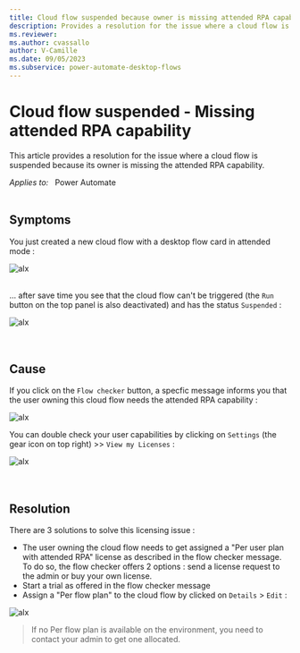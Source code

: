 ```yaml
---
title: Cloud flow suspended because owner is missing attended RPA capability
description: Provides a resolution for the issue where a cloud flow is suspended because its owner is missing the attended RPA capability.
ms.reviewer: 
ms.author: cvassallo
author: V-Camille
ms.date: 09/05/2023
ms.subservice: power-automate-desktop-flows
---
```

# Cloud flow suspended - Missing attended RPA capability

This article provides a resolution for the issue where a cloud flow is suspended because its owner is missing the attended RPA capability.

_Applies to:_ &nbsp; Power Automate <br><br>

## Symptoms

You just created a new cloud flow with a desktop flow card in attended mode :

![alx](power-automate/media/cloud-flow-suspended-missing-attended-RPA-permission/cloud-flow-canvas.png)<br><br>

... after save time you see that the cloud flow can't be triggered (the `Run` button on the top panel is also deactivated) and has the status `Suspended` :

![alx](power-automate/media/cloud-flow-suspended-missing-attended-RPA-permission/cloud-flow-suspended.png)<br><br><br>


## Cause

If you click on the `Flow checker` button, a specfic message informs you that the user owning this cloud flow needs the attended RPA capability : 

![alx](power-automate/media/cloud-flow-suspended-missing-attended-RPA-permission/flow-checker.png) <br>

You can double check your user capabilities by clicking on `Settings` (the gear icon on top right) >> `View my Licenses` : 

![alx](power-automate/media/cloud-flow-suspended-missing-attended-RPA-permission/view-my-licenses.png) <br><br><br>


## Resolution

There are 3 solutions to solve this licensing issue : 
- The user owning the cloud flow needs to get assigned a "Per user plan with attended RPA" license as described in the flow checker message. To do so, the flow checker offers 2 options : send a license request to the admin or buy your own license.
- Start a trial as offered in the flow checker message
- Assign a "Per flow plan" to the cloud flow by clicked on `Details` > `Edit` : 

![alx](power-automate/media/cloud-flow-suspended-missing-attended-RPA-permission/assign-per-flow-plan.png) 


> If no Per flow plan is available on the environment, you need to contact your admin to get one allocated.

<br><br>
